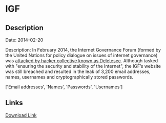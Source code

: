 # IGF

## Description

Date: 2014-02-20

Description:
In February 2014, the Internet Governance Forum (formed by the United Nations for policy dialogue on issues of internet governance) was <a href="http://www.cyberwarnews.info/2014/02/20/united-nations-internet-governance-forum-hacked-3215-accounts-leaked/" target="_blank" rel="noopener">attacked by hacker collective known as Deletesec</a>. Although tasked with &quot;ensuring the security and stability of the Internet&quot;, the IGF’s website was still breached and resulted in the leak of 3,200 email addresses, names, usernames and cryptographically stored passwords.


['Email addresses', 'Names', 'Passwords', 'Usernames']

## Links

[Download Link](https://link-to.net/1229997/163.29535816851381/dynamic/?r=aHR0cHM6Ly93d3cubWVkaWFmaXJlLmNvbS92aWV3L3llWXlWalZmeEV3cTBVbi9pbnRnb3Zmb3J1bS5vcmcvZmlsZQ==)